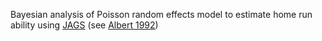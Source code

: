 Bayesian analysis of Poisson random effects model to estimate home run ability using [JAGS](http://mcmc-jags.sourceforge.net/) (see [Albert 1992](https://www.jstor.org/stable/2685306)) 
